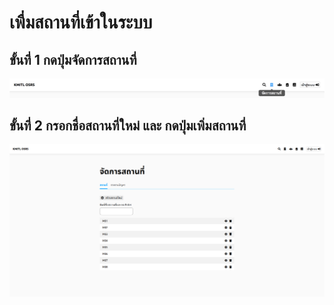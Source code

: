 # เพื่มสถานที่เข้าในระบบ
## ขั้นที่ 1 กดปุ่มจัดการสถานที่
![](../../img/navigation-bar/manage-space-button.png)
## ขั้นที่ 2 กรอกชื่อสถานที่ใหม่ และ กดปุ่มเพิ่มสถานที่
![](../../img/manage-space/space.png)

